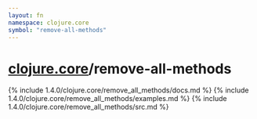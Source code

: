 ```yaml
---
layout: fn
namespace: clojure.core
symbol: "remove-all-methods"
---
```


# [clojure.core](../)/remove-all-methods

{% include 1.4.0/clojure.core/remove_all_methods/docs.md %}
{% include 1.4.0/clojure.core/remove_all_methods/examples.md %}
{% include 1.4.0/clojure.core/remove_all_methods/src.md %}


